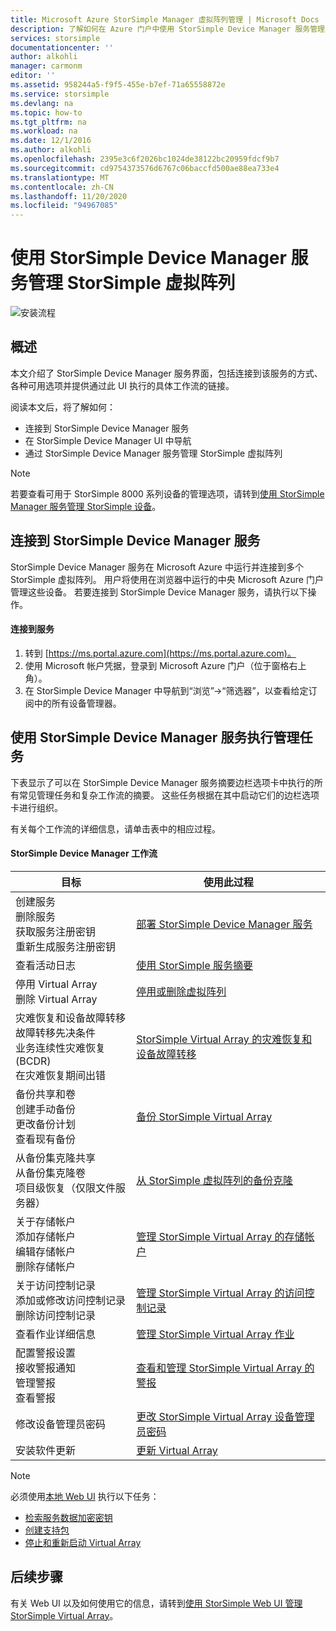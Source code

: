 ```yaml
---
title: Microsoft Azure StorSimple Manager 虚拟阵列管理 | Microsoft Docs
description: 了解如何在 Azure 门户中使用 StorSimple Device Manager 服务管理本地 StorSimple 虚拟阵列。
services: storsimple
documentationcenter: ''
author: alkohli
manager: carmonm
editor: ''
ms.assetid: 958244a5-f9f5-455e-b7ef-71a65558872e
ms.service: storsimple
ms.devlang: na
ms.topic: how-to
ms.tgt_pltfrm: na
ms.workload: na
ms.date: 12/1/2016
ms.author: alkohli
ms.openlocfilehash: 2395e3c6f2026bc1024de38122bc20959fdcf9b7
ms.sourcegitcommit: cd9754373576d6767c06baccfd500ae88ea733e4
ms.translationtype: MT
ms.contentlocale: zh-CN
ms.lasthandoff: 11/20/2020
ms.locfileid: "94967085"
---
```

# <a name="use-the-storsimple-device-manager-service-to-administer-your-storsimple-virtual-array"></a>使用 StorSimple Device Manager 服务管理 StorSimple 虚拟阵列
![安装流程](./media/storsimple-virtual-array-manager-service-administration/manage4.png)

## <a name="overview"></a>概述
本文介绍了 StorSimple Device Manager 服务界面，包括连接到该服务的方式、各种可用选项并提供通过此 UI 执行的具体工作流的链接。

阅读本文后，将了解如何：

* 连接到 StorSimple Device Manager 服务
* 在 StorSimple Device Manager UI 中导航
* 通过 StorSimple Device Manager 服务管理 StorSimple 虚拟阵列

> [!NOTE]
> 若要查看可用于 StorSimple 8000 系列设备的管理选项，请转到[使用 StorSimple Manager 服务管理 StorSimple 设备](./storsimple-8000-manager-service-administration.md)。
> 
> 

## <a name="connect-to-the-storsimple-device-manager-service"></a>连接到 StorSimple Device Manager 服务
StorSimple Device Manager 服务在 Microsoft Azure 中运行并连接到多个 StorSimple 虚拟阵列。 用户将使用在浏览器中运行的中央 Microsoft Azure 门户管理这些设备。 若要连接到 StorSimple Device Manager 服务，请执行以下操作。

#### <a name="to-connect-to-the-service"></a>连接到服务
1. 转到 [https://ms.portal.azure.com](https://ms.portal.azure.com)。
2. 使用 Microsoft 帐户凭据，登录到 Microsoft Azure 门户（位于窗格右上角）。
3. 在 StorSimple Device Manager 中导航到“浏览”->“筛选器”，以查看给定订阅中的所有设备管理器。

## <a name="use-the-storsimple-device-manager-service-to-perform-management-tasks"></a>使用 StorSimple Device Manager 服务执行管理任务
下表显示了可以在 StorSimple Device Manager 服务摘要边栏选项卡中执行的所有常见管理任务和复杂工作流的摘要。 这些任务根据在其中启动它们的边栏选项卡进行组织。

有关每个工作流的详细信息，请单击表中的相应过程。

#### <a name="storsimple-device-manager-workflows"></a>StorSimple Device Manager 工作流
| 目标 | 使用此过程 |
| --- | --- |
| 创建服务</br>删除服务</br>获取服务注册密钥</br>重新生成服务注册密钥 |[部署 StorSimple Device Manager 服务](storsimple-virtual-array-manage-service.md) |
| 查看活动日志 |[使用 StorSimple 服务摘要](storsimple-virtual-array-service-summary.md) |
| 停用 Virtual Array</br>删除 Virtual Array |[停用或删除虚拟阵列](storsimple-virtual-array-deactivate-and-delete-device.md) |
| 灾难恢复和设备故障转移</br>故障转移先决条件</br>业务连续性灾难恢复 (BCDR)</br>在灾难恢复期间出错 |[StorSimple Virtual Array 的灾难恢复和设备故障转移](storsimple-virtual-array-failover-dr.md) |
| 备份共享和卷</br>创建手动备份</br>更改备份计划</br>查看现有备份 |[备份 StorSimple Virtual Array](storsimple-virtual-array-backup.md) |
| 从备份集克隆共享</br>从备份集克隆卷</br>项目级恢复（仅限文件服务器） |[从 StorSimple 虚拟阵列的备份克隆](storsimple-virtual-array-clone.md) |
| 关于存储帐户</br>添加存储帐户</br>编辑存储帐户</br>删除存储帐户 |[管理 StorSimple Virtual Array 的存储帐户](storsimple-virtual-array-manage-storage-accounts.md) |
| 关于访问控制记录</br>添加或修改访问控制记录 </br>删除访问控制记录 |[管理 StorSimple Virtual Array 的访问控制记录](storsimple-virtual-array-manage-acrs.md) |
| 查看作业详细信息 |[管理 StorSimple Virtual Array 作业](storsimple-virtual-array-manage-jobs.md) |
| 配置警报设置</br>接收警报通知</br>管理警报</br>查看警报 |[查看和管理 StorSimple Virtual Array 的警报](storsimple-virtual-array-manage-alerts.md) |
| 修改设备管理员密码 |[更改 StorSimple Virtual Array 设备管理员密码](storsimple-virtual-array-change-device-admin-password.md) |
| 安装软件更新 |[更新 Virtual Array](storsimple-virtual-array-install-update.md) |

> [!NOTE]
> 必须使用[本地 Web UI](storsimple-ova-web-ui-admin.md) 执行以下任务：
> 
> * [检索服务数据加密密钥](storsimple-ova-web-ui-admin.md#get-the-service-data-encryption-key)
> * [创建支持包](storsimple-ova-web-ui-admin.md#generate-a-log-package)
> * [停止和重新启动 Virtual Array](storsimple-ova-web-ui-admin.md#shut-down-and-restart-your-device)
> 
> 

## <a name="next-steps"></a>后续步骤
有关 Web UI 以及如何使用它的信息，请转到[使用 StorSimple Web UI 管理 StorSimple Virtual Array](storsimple-ova-web-ui-admin.md)。